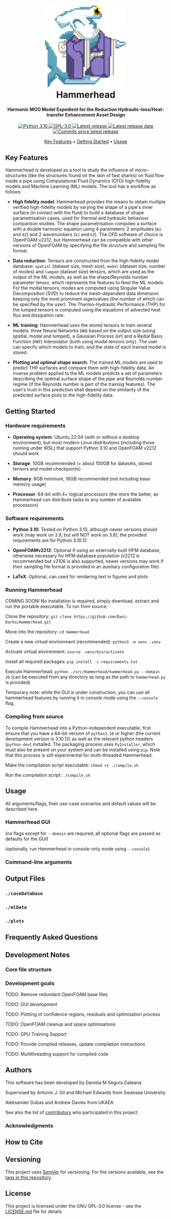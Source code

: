 <h1 align="center">
    <br>
    <img src="src/Hammerhead/assets/vectors/hammerheadMascot.svg" alt="Hammerhead Mascot" width="256">
    <br>
    Hammerhead
    <br>
</h1>

<h4 align="center"> Harmonic MOO Model Expedient for the Reduction Hydraulic-loss/Heat-transfer Enhancement Asset Design</h4>

<p align="center">
  <a href="https://www.python.org/downloads/release/python-31011">
    <img src="https://img.shields.io/badge/python-3.10-brigtgreen.svg" alt="Python 3.10">
  </a>
  
  <a href="https://github.com/Dani-Darko/Hammerhead/blob/master/LICENSE">
    <img src="https://img.shields.io/github/license/dani-darko/hammerhead" alt="GPL-3.0">
  </a>
  
  <a href="https://github.com/Dani-Darko/Hammerhead/releases/latest">
    <img src="https://img.shields.io/github/v/release/dani-darko/hammerhead?include_prereleases&sort=semver"
         alt="Latest release">
  </a>
  
  <a href="https://github.com/ajulik1997/Dani-Darko/Hammerhead/latest">
    <img src="https://img.shields.io/github/release-date-pre/dani-darko/hammerhead" alt="Latest release date">
  </a>
  
  <a href="https://github.com/Dani-Darko/Hammerhead/commits">
    <img src="https://img.shields.io/github/commits-since/dani-darko/hammerhead/latest" alt="Commits since latest release">
  </a>
</p>

<p align="center">
  <a href="#key-features">Key Features</a> •
  <a href="#getting-started">Getting Started</a> •
  <a href="#usage">Usage</a>
</p>

## Key Features

Hammerhead is developed as a tool to study the influence of micro-structures (like the structures found on the skin of
fast sharks) on fluid flow inside a pipe using Computational Fluid Dynamics (CFD) high-fidelity models and Machine
Learning (ML) models. The tool has a workflow as follows:

-    **High fidelity model**: Hammerhead provides the means to obtain multiple verified high-fidelity models by
varying the shape of a pipe's inner surface (in contact with the fluid) to build a database of shape parametrisation
cases, used for thermal and hydraulic behaviour comparison studies. The shape parametrisation computes a surface with
a double harmonic equation using 4 parameters: 2 amplitudes (`A1` and `A2`) and 2 wavenumbers (`k1` and `k2`). The CFD
software of choice is OpenFOAM v2212, but Hammerhead can be compatible with other versions of OpenFOAM by specifying
the file structure and sampling file format.

-    **Data reduction**: Tensors are constructed from the high-fidelity model database: `spatial` (dataset size, mesh
size), `modal` (dataset size, number of modes) and `lumped` (dataset size) tensors, which are used as the output of
the ML models, as well as the shape/Reynolds number parameter tensor, which represents the features to feed the ML
models. For the modal tensors, modes are computed using Singular Value Decomposition (SVD) to reduce the
mesh-dependent data dimension keeping only the most prominent eigenvalues (the number of which can be specified by the
user). The Thermo-Hydraulic Performance (THP) for the lumped tensors is computed using the equations of advected heat
flux and dissipation rate.

-    **ML training**: Hammerhead uses the stored tensors to train several models: three Neural Networks (`NN`) based
on the output size (using spatial, modal and lumped), a Gaussian Process (`GP`) and a Radial Basis Function (`RBF`)
Interpolator (both using modal tensors only). The user can specify which models to train, and the state of each
trained model is stored.

-    **Plotting and optimal shape search**: The trained ML models are used to predict THP surfaces and compare them
with high-fidelity data. An inverse problem applied to the ML models predicts a set of parameters describing the
optimal surface shape of the pipe and Reynolds number regime (if the Reynolds number is part of the training features).
The user's trust in this prediction shall depend on the similarity of the predicted surface plots to the high-fidelity
data.

## Getting Started

### Hardware requirements

-   **Operating system**: Ubuntu 22.04 (with or without a desktop environment), but most modern Linux distributions
(including those running under WSL) that support Python 3.10 and OpenFOAM v2212 should work

-   **Storage**: 10GB recommended (+ about 100GB for datasets, stored tensors and model checkpoints)

-   **Memory**: 8GB minimum, 16GB recommended (not including base memory usage)

-   **Processor**: 64-bit with 4+ logical processors (the more the better, as Hammerhead can distribute tasks to any
number of available processors)

### Software requirements

- **Python 3.10**: Tested on Python 3.10, although newer versions should work (may work on 3.9, but will NOT
work on 3.8); the provided requirements are for Python 3.10.12

- **OpenFOAMv2212**: Optional if using an externally-built HFM database, otherwise necessary for HFM database
population (v2212 is recommended but v2106 is also supported, newer versions may work if their sampling file format
is provided in an auxiliary configuration file)

- **LaTeX**: Optional, can used for rendering text in figures and plots

### Running Hammerhead

COMING SOON! No installation is required, simply download, extract and run the portable executable. To run from
source:

Clone the repository: `git clone https://github.com/Dani-Darko/Hammerhead.git`

Move into the repository: `cd Hammerhead`

Create a new virtual environment (recommended): `python3 -m venv .venv`

Activate virtual environment: `source .venv/bin/activate`

Install all required packages: `pip install -r requirements.txt`

Execute Hammerhead: `python ./src/Hammerhead/hammerhead.py --domain 2D` (can be executed from any directory as
long as the path to `hammerhead.py` is provided)

Temporary note: while the GUI is under construction, you can use all hammerhead features by running it in console
mode using the `--console` flag.

### Compiling from source

To compile Hammerhead into a Python-independent executable, first ensure that you have a 64-bit version of
`python3.10` or higher (the current development version is 3.10.12) as well as the relevant python headers
(`python-dev`) installed. The packaging process uses `PyInstaller`, which must also be present on your system
and can be installed using `pip`. Note that this process is still experimental for multi-threaded Hammerhead.

Make the compilation script executable: `chmod +x ./compile.sh`

Run the compilation script: `./compile.sh`

## Usage

All arguments/flags, their use-case scenarios and default values will be described here.

### Hammerhead GUI

(no flags except for `--domain` are required, all optional flags are passed as defaults for the GUI)

(optionally, run Hammerhead in console-only mode using `--console`)

### Command-line arguments

## Output Files

### `./caseDatabase`

### `./mlData`

### `./plots`

## Frequently Asked Questions

## Development Notes

### Core file structure

### Development goals

TODO: Remove redundant OpenFOAM base files

TODO: GUI development

TODO: Plotting of confidence regions, residuals and optimisation process

TODO: OpenFOAM cleanup and space optimisations

TODO: GPU Training Support

TODO: Provide compiled releases, update compilation instructions

TODO: Multithreading support for compiled code

## Authors
This software has been developed by
Daniela M Segura Galeana

Supervised by
Antonio J. Gil and Michael Edwards from Swansea University

Aleksander Dubas and Andrew Davies from UKAEA

See also the list of [contributors](...) who participated in this project.

### Acknowledgments

## How to Cite

## Versioning

This project uses [SemVer](http://semver.org/) for versioning. For the versions available, see the
[tags in this repository](). 

## License

This project is licensed under the GNU GPL-3.0 license - see the 
[LICENSE.md](https://github.com/Dani-Darko/Hammerhead/blob/master/LICENSE) file for details
